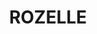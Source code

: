 ---
lastmod: '2025-04-06T06:05:20+00:00'
latitude: -33.867187
layout: suburb
longitude: 151.171915
postcode: '2039'
state: NSW
title: ROZELLE
url: /nsw/rozelle/
---